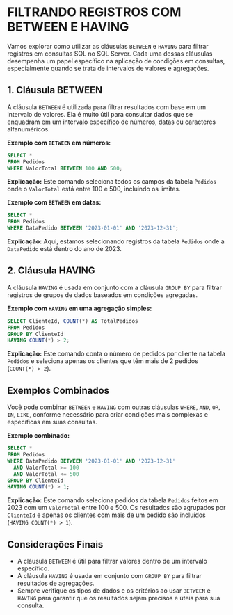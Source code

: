 # FILTRANDO REGISTROS COM BETWEEN E HAVING
Vamos explorar como utilizar as cláusulas `BETWEEN` e `HAVING` para filtrar registros em consultas SQL no SQL Server. Cada uma dessas cláusulas desempenha um papel específico na aplicação de condições em consultas, especialmente quando se trata de intervalos de valores e agregações.

## 1. Cláusula BETWEEN
A cláusula `BETWEEN` é utilizada para filtrar resultados com base em um intervalo de valores. Ela é muito útil para consultar dados que se enquadram em um intervalo específico de números, datas ou caracteres alfanuméricos.

**Exemplo com `BETWEEN` em números:**
```sql
SELECT *
FROM Pedidos
WHERE ValorTotal BETWEEN 100 AND 500;
```

**Explicação:** Este comando seleciona todos os campos da tabela `Pedidos` onde o `ValorTotal` está entre 100 e 500, incluindo os limites.

**Exemplo com `BETWEEN` em datas:**
```sql
SELECT *
FROM Pedidos
WHERE DataPedido BETWEEN '2023-01-01' AND '2023-12-31';
```

**Explicação:** Aqui, estamos selecionando registros da tabela `Pedidos` onde a `DataPedido` está dentro do ano de 2023.

## 2. Cláusula HAVING
A cláusula `HAVING` é usada em conjunto com a cláusula `GROUP BY` para filtrar registros de grupos de dados baseados em condições agregadas.

**Exemplo com `HAVING` em uma agregação simples:**
```sql
SELECT ClienteId, COUNT(*) AS TotalPedidos
FROM Pedidos
GROUP BY ClienteId
HAVING COUNT(*) > 2;
```

**Explicação:** Este comando conta o número de pedidos por cliente na tabela `Pedidos` e seleciona apenas os clientes que têm mais de 2 pedidos (`COUNT(*) > 2`).

## Exemplos Combinados
Você pode combinar `BETWEEN` e `HAVING` com outras cláusulas `WHERE`, `AND`, `OR`, `IN`, `LIKE`, conforme necessário para criar condições mais complexas e específicas em suas consultas.

**Exemplo combinado:**
```sql
SELECT *
FROM Pedidos
WHERE DataPedido BETWEEN '2023-01-01' AND '2023-12-31'
  AND ValorTotal >= 100
  AND ValorTotal <= 500
GROUP BY ClienteId
HAVING COUNT(*) > 1;
```

**Explicação:** Este comando seleciona pedidos da tabela `Pedidos` feitos em 2023 com um `ValorTotal` entre 100 e 500. Os resultados são agrupados por `ClienteId` e apenas os clientes com mais de um pedido são incluídos (`HAVING COUNT(*) > 1`).

## Considerações Finais
- A cláusula `BETWEEN` é útil para filtrar valores dentro de um intervalo específico.
- A cláusula `HAVING` é usada em conjunto com `GROUP BY` para filtrar resultados de agregações.
- Sempre verifique os tipos de dados e os critérios ao usar `BETWEEN` e `HAVING` para garantir que os resultados sejam precisos e úteis para sua consulta.

